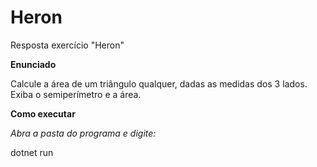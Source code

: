 # Heron
Resposta exercício "Heron"


**Enunciado**

Calcule a área de um triângulo qualquer, dadas as medidas dos 3 lados. Exiba o semiperímetro e a área.

**Como executar**

*Abra a pasta do programa e digite:*

dotnet run

